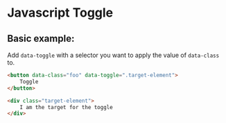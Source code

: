 # Javascript Toggle

## Basic example:

Add `data-toggle` with a selector you want to apply the value of `data-class` to.

```html
<button data-class="foo" data-toggle=".target-element">
	Toggle
</button>

<div class="target-element">
	I am the target for the toggle
</div>
```
